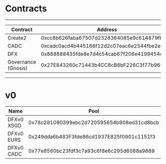 # Contracts

---

| Contract | Address |
| ---- | ---- |
| Create2 | 0xcc6b626faba67507d2328364085e9c614879fbd5 |
| CADC | 0xcadc0acd4b445166f12d2c07eac6e2544fbe2eef |
| DFX | 0x888888435fde8e7d4c54cab67f206e4199454c60 |
| Governance (Gnosis) | 0x27E843260c71443b4CC8cB6bF226C3f77b9695AF |

---

# v0

| Name | Pool | Token |
| ---- | ---- | ---- |
| DFXv0 XSGD | 0x78c281090399ebc2d720595654b908ed31cd8bcb | 0x1d55fb62451d36448b0f4fc4a0ff1b6e2ce9cef7 |
| DFXv0 EURS | 0x249dda6b483F3fde86cd1937E825f0901c1151f3 | 0x20DeD7F6F8dbb6C1CC989fC923fB180142Ee0144 |
| DFXv0 CADC | 0x77e8560bc23fdf3c7a93c6f8e6c295d6088a9889 | 0x47b6bfd8f2a85595bd5737ee1d620618e1e35323 |
